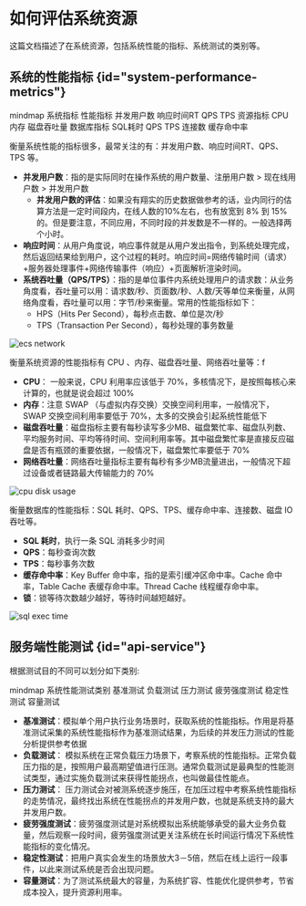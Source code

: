 # 如何评估系统资源

这篇文档描述了在系统资源，包括系统性能的指标、系统测试的类别等。

## 系统的性能指标 {id="system-performance-metrics"}

<code-block lang="mermaid">
  mindmap
    系统指标
      性能指标
        并发用户数
        响应时间RT
        QPS
        TPS
      资源指标
        CPU
        内存
        磁盘吞吐量
      数据库指标
        SQL耗时
        QPS
        TPS
        连接数
        缓存命中率
</code-block>

衡量系统性能的指标很多，最常关注的有：并发用户数、响应时间RT、QPS、TPS 等。

* **并发用户数**：指的是实际同时在操作系统的用户数量、注册用户数 > 现在线用户数 > 并发用户数
    * **并发用户数的评估**：如果没有翔实的历史数据做参考的话，业内同行的估算方法是一定时间段内，在线人数的10%左右，也有放宽到 8% 到 15% 的。但是要注意，不同应用，不同时段的并发数是不一样的。一般选择两个小时。
* **响应时间**：从用户角度说，响应事件就是从用户发出指令，到系统处理完成，然后返回结果给到用户，这个过程的耗时。响应时间=网络传输时间（请求）+服务器处理事件+网络传输事件（响应）+页面解析渲染时间。
* **系统吞吐量（QPS/TPS）**：指的是单位事件内系统处理用户的请求数：从业务角度看，吞吐量可以用：请求数/秒、页面数/秒、人数/天等单位来衡量，从网络角度看，吞吐量可以用：字节/秒来衡量。常用的性能指标如下：
    * HPS（Hits Per Second），每秒点击数、单位是次/秒
    * TPS（Transaction Per Second），每秒处理的事务数量

<img src="http://file-linker.oss-cn-hangzhou.aliyuncs.com/zxfTbSNbbJ8Rpunso5qs.png" alt="ecs network"/>

衡量系统资源的性能指标有 CPU 、内存、磁盘吞吐量、网络吞吐量等：f

* **CPU**： 一般来说，CPU 利用率应该低于 70%，多核情况下，是按照每核心来计算的，也就是说会超过 100%
* **内存**：注意 SWAP （与虚拟内存交换）交换空间利用率，一般情况下，SWAP 交换空间利用率要低于 70%，太多的交换会引起系统性能低下
* **磁盘吞吐量**：磁盘指标主要有每秒读写多少MB、磁盘繁忙率、磁盘队列数、平均服务时间、平均等待时间、空间利用率等。其中磁盘繁忙率是直接反应磁盘是否有瓶颈的重要依据，一般情况下，磁盘繁忙率要低于 70%
* **网络吞吐量**：网络吞吐量指标主要有每秒有多少MB流量进出，一般情况下超过设备或者链路最大传输能力的 70%

<img src="http://file-linker.oss-cn-hangzhou.aliyuncs.com/ARA48ysWb3U2E55UNJmv.png" alt="cpu disk usage"/>

衡量数据库的性能指标：SQL 耗时、QPS、TPS、缓存命中率、连接数、磁盘 IO 吞吐等。

* **SQL 耗时**，执行一条 SQL 消耗多少时间
* **QPS**：每秒查询次数
* **TPS**：每秒事务次数
* **缓存命中率**：Key Buffer 命中率，指的是索引缓冲区命中率。Cache 命中率，Table Cache 表缓存命中率。Thread Cache 线程缓存命中率。
* **锁**：锁等待次数越少越好，等待时间越短越好。

<img src="http://file-linker.oss-cn-hangzhou.aliyuncs.com/ckDYNXN9YjI8j7APLA83.png" alt="sql exec time"/>

## 服务端性能测试 {id="api-service"}

根据测试目的不同可以划分如下类别:

<code-block lang="mermaid">
  mindmap
    系统性能测试类别
      基准测试
      负载测试
      压力测试
      疲劳强度测试
      稳定性测试
      容量测试
</code-block>

* **基准测试**：模拟单个用户执行业务场景时，获取系统的性能指标。作用是将基准测试采集的系统性能指标作为基准测试结果，为后续的并发压力测试的性能分析提供参考依据
* **负载测试**： 模拟系统在正常负载压力场景下，考察系统的性能指标。正常负载压力指的是，按照用户最高期望值进行压测。通常负载测试是最典型的性能测试类型，通过实施负载测试来获得性能拐点，也叫做最佳性能点。
* **压力测试**： 压力测试会对被测系统逐步施压，在加压过程中考察系统性能指标的走势情况，最终找出系统在性能拐点的并发用户数，也就是系统支持的最大并发用户数。
* **疲劳强度测试**：疲劳强度测试是对系统模拟出系统能够承受的最大业务负载量，然后观察一段时间，疲劳强度测试更关注系统在长时间运行情况下系统性能指标的变化情况。
* **稳定性测试**：把用户真实会发生的场景放大3－5倍，然后在线上运行一段事件，以此来测试系统是否会出现问题。
* **容量测试**：为了测试系统最大的容量，为系统扩容、性能优化提供参考，节省成本投入，提升资源利用率。